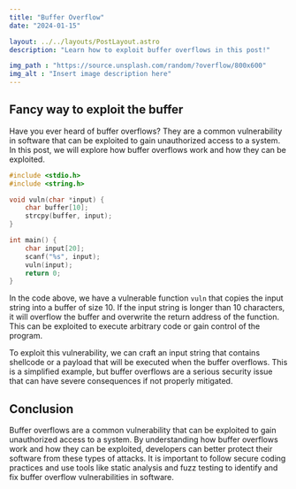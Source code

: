 ```yaml
---
title: "Buffer Overflow"
date: "2024-01-15"

layout: ../../layouts/PostLayout.astro
description: "Learn how to exploit buffer overflows in this post!"

img_path : "https://source.unsplash.com/random/?overflow/800x600"
img_alt : "Insert image description here"
---
```


## Fancy way to exploit the buffer

Have you ever heard of buffer overflows? They are a common vulnerability in software that can be exploited to gain unauthorized access to a system. In this post, we will explore how buffer overflows work and how they can be exploited.

```c
#include <stdio.h>
#include <string.h>

void vuln(char *input) {
    char buffer[10];
    strcpy(buffer, input);
}

int main() {
    char input[20];
    scanf("%s", input);
    vuln(input);
    return 0;
}
```

In the code above, we have a vulnerable function `vuln` that copies the input string into a buffer of size 10. If the input string is longer than 10 characters, it will overflow the buffer and overwrite the return address of the function. This can be exploited to execute arbitrary code or gain control of the program.

To exploit this vulnerability, we can craft an input string that contains shellcode or a payload that will be executed when the buffer overflows. This is a simplified example, but buffer overflows are a serious security issue that can have severe consequences if not properly mitigated.

## Conclusion

Buffer overflows are a common vulnerability that can be exploited to gain unauthorized access to a system. By understanding how buffer overflows work and how they can be exploited, developers can better protect their software from these types of attacks. It is important to follow secure coding practices and use tools like static analysis and fuzz testing to identify and fix buffer overflow vulnerabilities in software.